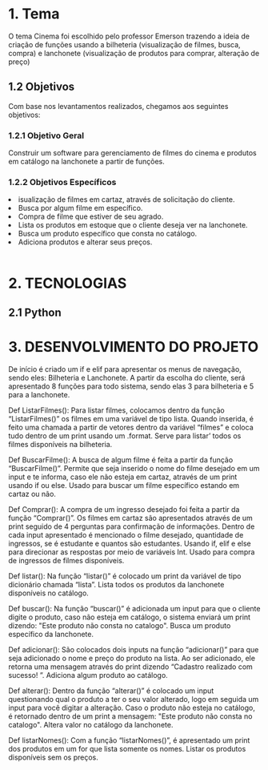 <h1>1.	Tema</h1>
O tema Cinema foi escolhido pelo professor Emerson trazendo a ideia de criação de funções usando a bilheteria (visualização de filmes, busca, compra) e lanchonete (visualização de produtos para comprar, alteração de preço)

<h2>1.2 Objetivos</h2>
Com base nos levantamentos realizados, chegamos aos seguintes objetivos:

<h3>1.2.1 Objetivo Geral</h3>
Construir um software para gerenciamento de filmes do cinema e produtos em catálogo na lanchonete a partir de funções.

<h3>1.2.2 Objetivos Específicos</h3>

<li>isualização de filmes em cartaz, através de solicitação do cliente.</li>
<li>Busca por algum filme em específico.</li>
<li>Compra de filme que estiver de seu agrado.</li>
<li>Lista os produtos em estoque que o cliente deseja ver na lanchonete.</li>
<li>Busca um produto específico que consta no catálogo.</li>
<li>Adiciona produtos e alterar seus preços.</li>
 
<h1>2.	TECNOLOGIAS</h1>
 
<h2>2.1 Python</h2>

<h1>3.	DESENVOLVIMENTO DO PROJETO</h1>

De início é criado um if e elif para apresentar os menus de navegação, sendo eles: Bilheteria e Lanchonete.
A partir da escolha do cliente, será apresentado 8 funções para todo sistema, sendo elas 3 para bilheteria e 5 para a lanchonete.

Def ListarFilmes():
Para listar filmes, colocamos dentro da função “ListarFilmes()” os filmes em uma variável de tipo lista. Quando inserida, é feito uma chamada a partir de vetores dentro da variável “filmes” e coloca tudo dentro de um print usando um .format.
Serve para listar’ todos os filmes disponíveis na bilheteria.

Def BuscarFilme():
A busca de algum filme é feita a partir da função “BuscarFilme()”. Permite que seja inserido o nome do filme desejado em um input e te informa, caso ele não esteja em cartaz, através de um print usando if ou else.
Usado para buscar um filme específico estando em cartaz ou não.

Def Comprar():
A compra de um ingresso desejado foi feita a partir da função “Comprar()”. Os filmes em cartaz são apresentados através de um print seguido de 4 perguntas para confirmação de informações. Dentro de cada input apresentado é mencionado o filme desejado, quantidade de ingressos, se é estudante e quantos são estudantes. Usando if, elif e else para direcionar as respostas por meio de variáveis Int.
Usado para compra de ingressos de filmes disponíveis.

Def listar():
Na função “listar()” é colocado um print da variável de tipo dicionário chamada “lista”.
Lista todos os produtos da lanchonete disponíveis no catálogo.

Def buscar():
Na função “buscar()” é adicionada um input para que o cliente digite o produto, caso não esteja em catálogo, o sistema enviará um print dizendo: "Este produto não consta no catalogo".
Busca um produto específico da lanchonete.

Def adicionar():
São colocados dois inputs na função “adicionar()” para que seja adicionado o nome e preço do produto na lista. Ao ser adicionado, ele retorna uma mensagem através do print dizendo “Cadastro realizado com sucesso! ”.
Adiciona algum produto ao catálogo.

Def alterar():
Dentro da função “alterar()” é colocado um input questionando qual o produto a ter o seu valor alterado, logo em seguida um input para você digitar a alteração. Caso o produto não esteja no catálogo, é retornado dentro de um print a mensagem: "Este produto não consta no catalogo".
Altera valor no catálogo da lanchonete.

Def listarNomes():
Com a função “listarNomes()”, é apresentado um print dos produtos em um for que lista somente os nomes.
Listar os produtos disponíveis sem os preços.
